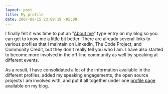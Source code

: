 ```yaml
---
layout: post
title: My profile
date: 2007-08-15 23:09:19 -05:00
---
```


I finally felt it was time to put an "[About me](/aboutme)" type entry on my blog so you can get to know me a little bit better. There are already several links to various profiles that I maintain on LinkedIn, The Code Project, and Community Credit, but they don't really tell you who I am. I have also started to become more involved in the off-line community as well by speaking at different events.

As a result, I have consolidated a lot of the information available in the different profiles, added my speaking engagements, the open source projects I am involved with, and put it all together under one [profile page](aboutme) available on my blog.
